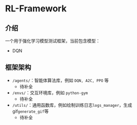 # RL-Framework

## 介绍

一个用于强化学习模型测试框架，当前包含模型：

- DQN

## 框架架构

- `/agents/`：智能体算法库，例如 `DQN, A2C, PPO` 等
    - 待补全
- `/envs/`：交互环境库，例如 `python-gym`
    - 待补全
- `/utils/`：通用函数库，例如绘制训练日志`logs_manager`，生成gif`generate_gif`等
    - 待补全

